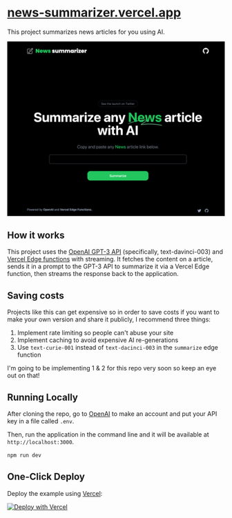 # [news-summarizer.vercel.app](https://news-summarizer.vercel.app/)

This project summarizes news articles for you using AI.

[![News Summary Tool](./public/screenshot.png)](https://news-summarizer.vercel.app)

## How it works

This project uses the [OpenAI GPT-3 API](https://openai.com/api/) (specifically, text-davinci-003) and [Vercel Edge functions](https://vercel.com/features/edge-functions) with streaming. It fetches the content on a article, sends it in a prompt to the GPT-3 API to summarize it via a Vercel Edge function, then streams the response back to the application.

## Saving costs

Projects like this can get expensive so in order to save costs if you want to make your own version and share it publicly, I recommend three things:

1. Implement rate limiting so people can't abuse your site
2. Implement caching to avoid expensive AI re-generations
3. Use `text-curie-001` instead of `text-dacinci-003` in the `summarize` edge function

I'm going to be implementing 1 & 2 for this repo very soon so keep an eye out on that!

## Running Locally

After cloning the repo, go to [OpenAI](https://beta.openai.com/account/api-keys) to make an account and put your API key in a file called `.env`.

Then, run the application in the command line and it will be available at `http://localhost:3000`.

```bash
npm run dev
```

## One-Click Deploy

Deploy the example using [Vercel](https://vercel.com?utm_source=github&utm_medium=readme&utm_campaign=vercel-examples):

[![Deploy with Vercel](https://vercel.com/button)](https://vercel.com/new/clone?repository-url=https://github.com/Nutlope/news-summarizer&env=OPENAI_API_KEY&project-name=news-summarizer&repo-name=news-summarizer)
